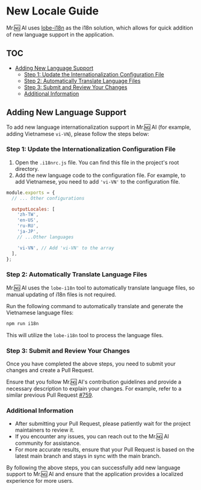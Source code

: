 # New Locale Guide

Mr.🆖 AI uses [lobe-i18n](https://github.com/lobehub/lobe-cli-toolbox/tree/master/packages/lobe-i18n) as the i18n solution, which allows for quick addition of new language support in the application.

## TOC

- [Adding New Language Support](#adding-new-language-support)
  - [Step 1: Update the Internationalization Configuration File](#step-1-update-the-internationalization-configuration-file)
  - [Step 2: Automatically Translate Language Files](#step-2-automatically-translate-language-files)
  - [Step 3: Submit and Review Your Changes](#step-3-submit-and-review-your-changes)
  - [Additional Information](#additional-information)

## Adding New Language Support

To add new language internationalization support in Mr.🆖 AI (for example, adding Vietnamese `vi-VN`), please follow the steps below:

### Step 1: Update the Internationalization Configuration File

1. Open the `.i18nrc.js` file. You can find this file in the project's root directory.
2. Add the new language code to the configuration file. For example, to add Vietnamese, you need to add `'vi-VN'` to the configuration file.

```js
module.exports = {
  // ... Other configurations

  outputLocales: [
    'zh-TW',
    'en-US',
    'ru-RU',
    'ja-JP',
    // ...Other languages

    'vi-VN', // Add 'vi-VN' to the array
  ],
};
```

### Step 2: Automatically Translate Language Files

Mr.🆖 AI uses the `lobe-i18n` tool to automatically translate language files, so manual updating of i18n files is not required.

Run the following command to automatically translate and generate the Vietnamese language files:

```bash
npm run i18n
```

This will utilize the `lobe-i18n` tool to process the language files.

### Step 3: Submit and Review Your Changes

Once you have completed the above steps, you need to submit your changes and create a Pull Request.

Ensure that you follow Mr.🆖 AI's contribution guidelines and provide a necessary description to explain your changes. For example, refer to a similar previous Pull Request [#759](https://github.com/lobehub/lobe-chat/pull/759).

### Additional Information

- After submitting your Pull Request, please patiently wait for the project maintainers to review it.
- If you encounter any issues, you can reach out to the Mr.🆖 AI community for assistance.
- For more accurate results, ensure that your Pull Request is based on the latest main branch and stays in sync with the main branch.

By following the above steps, you can successfully add new language support to Mr.🆖 AI and ensure that the application provides a localized experience for more users.
